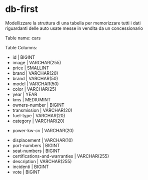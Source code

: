 # db-first
Modellizzare la struttura di una tabella per memorizzare tutti i dati riguardanti delle auto usate messe in vendita da un concessionario


Table name:
cars

Table Columns:
- id | BIGINT
- image | VARCHAR(255)
- price | SMALLINT
- brand | VARCHAR(20)
- brand | VARCHAR(50)
- model | VARCHAR(50)
- color | VARCHAR(25)
- year | YEAR
- kms | MEDIUMINT
- owners-number | BIGINT
- transmission | VARCHAR(20)
- fuel-type | VARCHAR(20)
- category | VARCHAR(20)
<!-- a volte scritto con entrambi i valori - esempio - 80 kW (109 CV) -->
- power-kw-cv | VARCHAR(20)
<!-- displacement = cilindrata -->
- displacement | VARCHAR(10)
- port-numbers | BIGINT
- seat-numbers | BIGINT
- certifications-and-warranties | VARCHAR(255)
- description | VARCHAR(255)
- incidenti | BIGINT
- vote | BIGINT